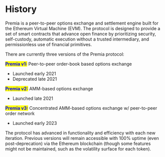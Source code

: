 # History

Premia is a peer-to-peer options exchange and settlement engine built for the Ethereum Virtual Machine (EVM). The protocol is designed to provide a set of smart contracts that advance open finance by prioritizing security, self-custody, automatic execution without a trusted intermediary, and permissionless use of financial primitives.

There are currently three versions of the Premia protocol:

<mark style="color:blue;">**Premia v1:**</mark> Peer-to-peer order-book based options exchange

* Launched early 2021
* Deprecated late 2021

<mark style="color:blue;">**Premia v2:**</mark> <mark style="color:blue;"></mark><mark style="color:blue;"></mark> AMM-based options exchange

* Launched late 2021

<mark style="color:blue;">**Premia v3:**</mark> <mark style="color:blue;"></mark><mark style="color:blue;"></mark> Concentrated AMM-based options exchange w/ peer-to-peer order network

* Launched early 2023

The protocol has advanced in functionality and efficiency with each new iteration. Previous versions will remain accessible with 100% uptime (even post-deprecation) via the Ethereum blockchain (though some features might not be maintained, such as the volatility surface for each token).
